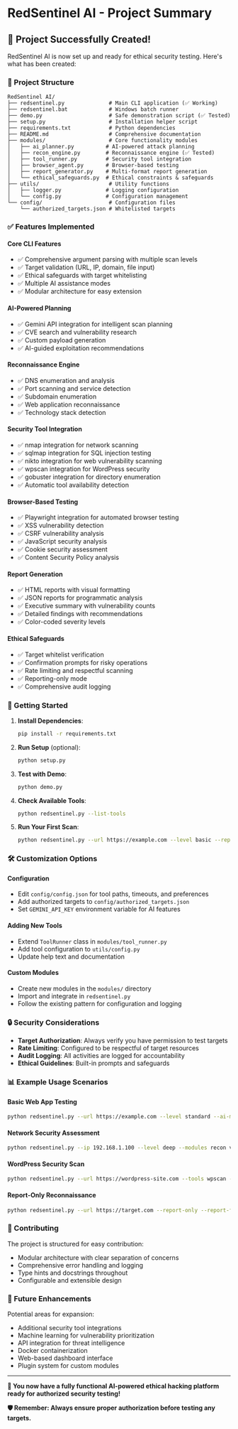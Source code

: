# RedSentinel AI - Project Summary

## 🎉 Project Successfully Created!

RedSentinel AI is now set up and ready for ethical security testing. Here's what has been created:

### 📁 Project Structure
```
RedSentinel AI/
├── redsentinel.py              # Main CLI application (✅ Working)
├── redsentinel.bat             # Windows batch runner
├── demo.py                     # Safe demonstration script (✅ Tested)
├── setup.py                    # Installation helper script
├── requirements.txt            # Python dependencies
├── README.md                   # Comprehensive documentation
├── modules/                    # Core functionality modules
│   ├── ai_planner.py          # AI-powered attack planning
│   ├── recon_engine.py        # Reconnaissance engine (✅ Tested)
│   ├── tool_runner.py         # Security tool integration
│   ├── browser_agent.py       # Browser-based testing
│   ├── report_generator.py    # Multi-format report generation
│   └── ethical_safeguards.py  # Ethical constraints & safeguards
├── utils/                      # Utility functions
│   ├── logger.py              # Logging configuration
│   └── config.py              # Configuration management
└── config/                     # Configuration files
    └── authorized_targets.json # Whitelisted targets

```

### ✅ Features Implemented

#### Core CLI Features
- ✅ Comprehensive argument parsing with multiple scan levels
- ✅ Target validation (URL, IP, domain, file input)
- ✅ Ethical safeguards with target whitelisting
- ✅ Multiple AI assistance modes
- ✅ Modular architecture for easy extension

#### AI-Powered Planning
- ✅ Gemini API integration for intelligent scan planning
- ✅ CVE search and vulnerability research
- ✅ Custom payload generation
- ✅ AI-guided exploitation recommendations

#### Reconnaissance Engine
- ✅ DNS enumeration and analysis
- ✅ Port scanning and service detection
- ✅ Subdomain enumeration
- ✅ Web application reconnaissance
- ✅ Technology stack detection

#### Security Tool Integration
- ✅ nmap integration for network scanning
- ✅ sqlmap integration for SQL injection testing
- ✅ nikto integration for web vulnerability scanning
- ✅ wpscan integration for WordPress security
- ✅ gobuster integration for directory enumeration
- ✅ Automatic tool availability detection

#### Browser-Based Testing
- ✅ Playwright integration for automated browser testing
- ✅ XSS vulnerability detection
- ✅ CSRF vulnerability analysis
- ✅ JavaScript security analysis
- ✅ Cookie security assessment
- ✅ Content Security Policy analysis

#### Report Generation
- ✅ HTML reports with visual formatting
- ✅ JSON reports for programmatic analysis
- ✅ Executive summary with vulnerability counts
- ✅ Detailed findings with recommendations
- ✅ Color-coded severity levels

#### Ethical Safeguards
- ✅ Target whitelist verification
- ✅ Confirmation prompts for risky operations
- ✅ Rate limiting and respectful scanning
- ✅ Reporting-only mode
- ✅ Comprehensive audit logging

### 🚀 Getting Started

1. **Install Dependencies**:
   ```bash
   pip install -r requirements.txt
   ```

2. **Run Setup** (optional):
   ```bash
   python setup.py
   ```

3. **Test with Demo**:
   ```bash
   python demo.py
   ```

4. **Check Available Tools**:
   ```bash
   python redsentinel.py --list-tools
   ```

5. **Run Your First Scan**:
   ```bash
   python redsentinel.py --url https://example.com --level basic --report-only
   ```

### 🛠️ Customization Options

#### Configuration
- Edit `config/config.json` for tool paths, timeouts, and preferences
- Add authorized targets to `config/authorized_targets.json`
- Set `GEMINI_API_KEY` environment variable for AI features

#### Adding New Tools
- Extend `ToolRunner` class in `modules/tool_runner.py`
- Add tool configuration to `utils/config.py`
- Update help text and documentation

#### Custom Modules
- Create new modules in the `modules/` directory
- Import and integrate in `redsentinel.py`
- Follow the existing pattern for configuration and logging

### 🔒 Security Considerations

- **Target Authorization**: Always verify you have permission to test targets
- **Rate Limiting**: Configured to be respectful of target resources
- **Audit Logging**: All activities are logged for accountability
- **Ethical Guidelines**: Built-in prompts and safeguards

### 📊 Example Usage Scenarios

#### Basic Web App Testing
```bash
python redsentinel.py --url https://example.com --level standard --ai-mode assist
```

#### Network Security Assessment
```bash
python redsentinel.py --ip 192.168.1.100 --level deep --modules recon vuln-scan
```

#### WordPress Security Scan
```bash
python redsentinel.py --url https://wordpress-site.com --tools wpscan --confirm
```

#### Report-Only Reconnaissance
```bash
python redsentinel.py --url https://target.com --report-only --report-format all
```

### 🤝 Contributing

The project is structured for easy contribution:
- Modular architecture with clear separation of concerns
- Comprehensive error handling and logging
- Type hints and docstrings throughout
- Configurable and extensible design

### 🔮 Future Enhancements

Potential areas for expansion:
- Additional security tool integrations
- Machine learning for vulnerability prioritization
- API integration for threat intelligence
- Docker containerization
- Web-based dashboard interface
- Plugin system for custom modules

---

**🎯 You now have a fully functional AI-powered ethical hacking platform ready for authorized security testing!**

**🛡️ Remember: Always ensure proper authorization before testing any targets.**
